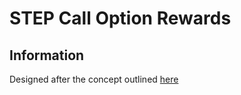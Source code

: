 # STEP Call Option Rewards

## Information

Designed after the concept outlined [here](https://dana-hanna.gitbook.io/smart-contracts/#create-a-reward-account)